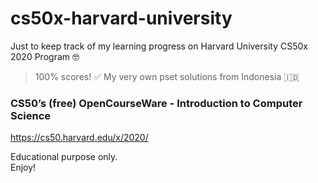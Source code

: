 # cs50x-harvard-university
Just to keep track of my learning progress on Harvard University CS50x 2020 Program 🤓
> 100% scores! ✅ My very own pset solutions from Indonesia 🇮🇩

### CS50’s (free) OpenCourseWare - Introduction to Computer Science
https://cs50.harvard.edu/x/2020/ 

Educational purpose only.\
Enjoy!



